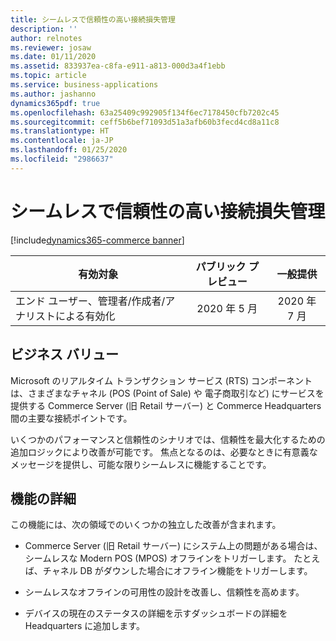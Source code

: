 ```yaml
---
title: シームレスで信頼性の高い接続損失管理
description: ''
author: relnotes
ms.reviewer: josaw
ms.date: 01/11/2020
ms.assetid: 833937ea-c8fa-e911-a813-000d3a4f1ebb
ms.topic: article
ms.service: business-applications
ms.author: jashanno
dynamics365pdf: true
ms.openlocfilehash: 63a25409c992905f134f6ec7178450cfb7202c45
ms.sourcegitcommit: ceff5b6bef71093d51a3afb60b3fecd4cd8a11c8
ms.translationtype: HT
ms.contentlocale: ja-JP
ms.lasthandoff: 01/25/2020
ms.locfileid: "2986637"
---
```

# <a name="seamless-and-reliable-connectivity-loss-management"></a>シームレスで信頼性の高い接続損失管理
[!include[dynamics365-commerce banner](../includes/dynamics365-commerce.md)]

| 有効対象    |  パブリック プレビュー | 一般提供 | 
| ---------- | :----------: |:----------: |
|エンド ユーザー、管理者/作成者/アナリストによる有効化|2020 年 5 月| 2020 年 7 月|


## <a name="business-value"></a>ビジネス バリュー
<!-- bv start -->
Microsoft のリアルタイム トランザクション サービス (RTS) コンポーネントは、さまざまなチャネル (POS (Point of Sale) や 電子商取引など) にサービスを提供する Commerce Server (旧 Retail サーバー) と Commerce Headquarters 間の主要な接続ポイントです。

いくつかのパフォーマンスと信頼性のシナリオでは、信頼性を最大化するための追加ロジックにより改善が可能です。 焦点となるのは、必要なときに有意義なメッセージを提供し、可能な限りシームレスに機能することです。
<!-- bv end -->



## <a name="feature-details"></a>機能の詳細
<!--feature detail start -->
この機能には、次の領域でのいくつかの独立した改善が含まれます。

- Commerce Server (旧 Retail サーバー) にシステム上の問題がある場合は、シームレスな Modern POS (MPOS) オフラインをトリガーします。 たとえば、チャネル DB がダウンした場合にオフライン機能をトリガーします。

- シームレスなオフラインの可用性の設計を改善し、信頼性を高めます。

- デバイスの現在のステータスの詳細を示すダッシュボードの詳細を Headquarters に追加します。
<!--feature detail end -->









